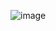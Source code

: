 ![image](https://github.com/NadellaAbhiram/Alcohol_based_engine_locking_system/assets/110845314/5fb0496c-687f-44db-8988-a692e6f0efe4)
